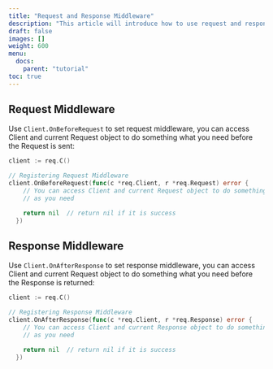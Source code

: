 ```yaml
---
title: "Request and Response Middleware"
description: "This article will introduce how to use request and response middleware."
draft: false
images: []
weight: 600
menu:
  docs:
    parent: "tutorial"
toc: true
---
```


## Request Middleware

Use `Client.OnBeforeRequest` to set request middleware, you can access Client and current Request object to do something what you need before the Request is sent:

```go
client := req.C()

// Registering Request Middleware
client.OnBeforeRequest(func(c *req.Client, r *req.Request) error {
	// You can access Client and current Request object to do something
	// as you need

    return nil  // return nil if it is success
  })
```


## Response Middleware

Use `Client.OnAfterResponse` to set response middleware, you can access Client and current Request object to do something what you need before the Response is returned:

```go
client := req.C()

// Registering Response Middleware
client.OnAfterResponse(func(c *req.Client, r *req.Response) error {
    // You can access Client and current Response object to do something
    // as you need

    return nil  // return nil if it is success
  })
```
